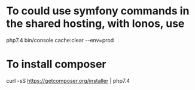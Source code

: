 # To could use symfony commands in the shared hosting, with Ionos, use
php7.4 bin/console cache:clear --env=prod

# To install composer
curl -sS https://getcomposer.org/installer | php7.4
